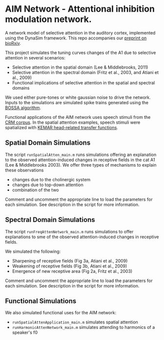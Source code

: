 # AIM Network - Attentional inhibition modulation network.
A network model of selective attention in the auditory cortex, implemented using the DynaSim framework.
This repo accompanies our [preprint on bioRxiv](https://www.biorxiv.org/content/10.1101/2020.12.10.419762v1.abstract).

This project simulates the tuning curves changes of the A1 due to selective attention in several scenarios:
* Selective attention in the spatial domain (Lee & Middlebrooks, 2011)
* Selective attention in the spectral domain (Fritz et al., 2003, and Atiani et al., 2009)
* Functional implications of selective attention in the spatial and spectral domains

We used either pure-tones or white gaussian noise to drive the network. Inputs to the simulations are simulated spike trains generated using the [BOSSA algorithm](https://github.com/kfchou/BOSSA).

Functional applications of the AIM network uses speech stimuli from the [CRM corpus](https://github.com/LABSN/expyfun-data/tree/master/crm). In the spatial attention examples, speech stimuli were spatialized with [KEMAR head-related transfer functions](https://github.com/kfchou/BOSSA/tree/master/HRTF_40k).

## Spatial Domain Simulations
The script `runSpatialAtten_main.m` runs simulations offering an explanation to the observed attention-induced changes in receptive fields in the cat A1 (Lee & Middlebrooks 2003).
We offer three types of mechanisms to explain these observations
* changes due to the cholinergic system
* changes due to top-down attention
* combination of the two

Comment and uncomment the appropriate line to load the parameters for each simulation.
See description in the script for more information.

## Spectral Domain Simulations
The script `runFreqAttenNetwork_main.m` runs simulations to offer explanations to sme of the observed attention-induced changes in receptive fields.

We simulated the following:
* Sharpening of receptive fields (Fig 3a, Atiani et al., 2009)
* Weakening of receptive fields (Fig 3b, Atiani et al., 2009)
* Emergence of new receptive area (Fig 2a, Fritz et al., 2003)

Comment and uncomment the appropriate line to load the parameters for each simulation.
See description in the script for more information.

## Functional Simulations
We also simulated functional uses for the AIM network:
* `runSpatialAttenApplication_main.m` simulates spatial attention
* `runHarmonicAttenNetwork_main.m` simulates attending to harmonics of a speaker's f0
